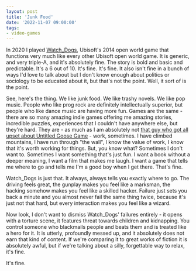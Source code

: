 ```yaml
---
layout: post
title: 'Junk Food'
date: '2022-11-07 09:00:00'
tags:
- video-games
---
```


In 2020 I played [Watch_Dogs](https://en.wikipedia.org/wiki/Watch_Dogs), Ubisoft's 2014 open world game that functions very much like every other Ubisoft open world game. It is generic, and very triple-A, and it's absolutely fine. The story is bold and basic and predictable. It's a 6 out of 10. It's fine. It's fine. It also isn't fine in a bunch of ways I'd love to talk about but I don't know enough about politics or sociology to be educated about it, but that's not the point. Well, it sort of is the point.

See, here's the thing. We like junk food. We like trashy novels. We like pop music. People who like prog rock are definitely intellectually superior, but people who like dance music are having more fun. Games are the same - there are so many amazing indie games offering me amazing stories, incredible puzzles, experiences that I couldn't have anywhere else, but they're hard. They are - as much as I am absolutely not [that guy who got all upset about Untitled Goose Game](https://www.theatlantic.com/technology/archive/2019/10/dont-play-the-goose-game/600472/) - work, sometimes. I have climbed mountains, I have run through "the wall", I know the value of work, I know that it's worth working for things. But, you know what? Sometimes I don't want to. Sometimes I want something that's just fun. I want a book without a deeper meaning, I want a film that makes me laugh. I want a game that tells me where to go and tells me I'm a good boy when I get there. That's fine.

Watch_Dogs is just that. It always, always tells you exactly where to go. The driving feels great, the gunplay makes you feel like a marksman, the hacking somehow makes you feel like a skilled hacker. Failure just sets you back a minute and you almost never fail the same thing twice, because it's just not that hard, but every interaction makes you feel like a wizard.

Now look, I don't want to dismiss Watch_Dogs' failures entirely - it opens with a torture scene, it features threat towards children and kidnapping. You control someone who blackmails people and beats them and is treated like a hero for it. It is utterly, profoundly messed up, and it absolutely does not earn that kind of content. If we're comparing it to great works of fiction it is absolutely awful, but if we're talking about a silly, forgettable way to relax, it's fine.

It's fine.

